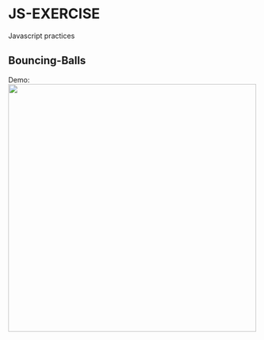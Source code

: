 # JS-EXERCISE
Javascript practices 

## Bouncing-Balls
Demo:</br>
<img width=500 height= auto src="https://user-images.githubusercontent.com/13601628/39186033-7508b644-47c9-11e8-9480-69afc4de333a.gif"/>
